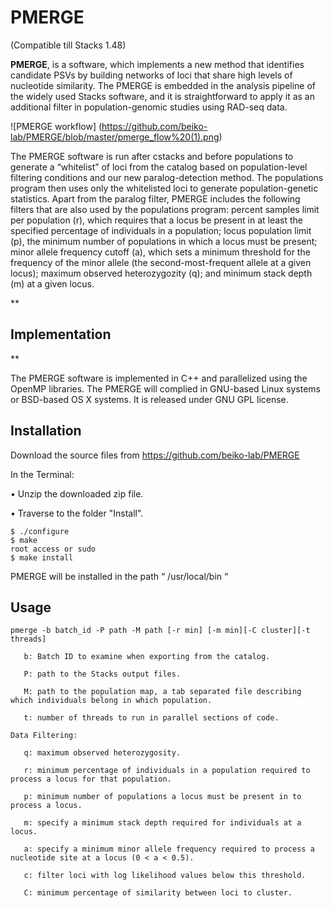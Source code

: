# PMERGE 

(Compatible till Stacks 1.48)

**PMERGE**, is a software,  which implements a new method that identifies candidate PSVs by building networks of loci that share high levels of nucleotide similarity. The PMERGE is embedded  in the analysis pipeline of the widely used Stacks software,  and it is straightforward to apply it as an additional filter in population-genomic studies using RAD-seq data.

![PMERGE workflow]
(https://github.com/beiko-lab/PMERGE/blob/master/pmerge_flow%20(1).png)


 The PMERGE software  is run after cstacks and before populations to generate a “whitelist” of loci from the catalog based on population-level filtering conditions and our new paralog-detection method. The populations program then uses only the whitelisted loci to generate population-genetic statistics. Apart from the paralog filter, PMERGE includes the following filters that are also used by the populations program: percent samples limit per population (r), which requires that a locus be present in at least the specified percentage of individuals in a population; locus population limit (p), the minimum number of populations in which a locus must be present; minor allele frequency cutoff (a), which sets a minimum threshold for the frequency of the minor allele (the second-most-frequent allele at a given locus); maximum observed heterozygozity (q); and minimum stack depth (m) at a given locus.

**

Implementation
--------------

**

The PMERGE software is implemented in C++ and parallelized using the OpenMP libraries. The PMERGE  will complied in GNU-based Linux systems or BSD-based OS X systems. It is released under GNU GPL license.

Installation
------------

Download the source files from https://github.com/beiko-lab/PMERGE

In the Terminal:

•	Unzip the downloaded zip file.

•	Traverse to the folder "Install".

    $ ./configure
    $ make
    root access or sudo 
    $ make install

PMERGE will be installed in the path “ /usr/local/bin “



Usage
-----

 

    pmerge -b batch_id -P path -M path [-r min] [-m min][-C cluster][-t threads]
    
       b: Batch ID to examine when exporting from the catalog.
       
       P: path to the Stacks output files.
       
       M: path to the population map, a tab separated file describing which individuals belong in which population.
       
       t: number of threads to run in parallel sections of code. 
       
    Data Filtering: 
    
       q: maximum observed heterozygosity. 
       
       r: minimum percentage of individuals in a population required to process a locus for that population. 
       
       p: minimum number of populations a locus must be present in to process a locus. 
       
       m: specify a minimum stack depth required for individuals at a locus. 
       
       a: specify a minimum minor allele frequency required to process a nucleotide site at a locus (0 < a < 0.5). 
       
       c: filter loci with log likelihood values below this threshold. 
       
       C: minimum percentage of similarity between loci to cluster.

